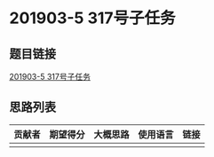 # 201903-5 317号子任务

## 题目链接

[201903-5 317号子任务](http://118.190.20.162/view.page?gpid=T85)

## 思路列表

| 贡献者 | 期望得分 | 大概思路 | 使用语言 | 链接 |
| :-: | :-: | :-: | :-: | :-: | 
|  |  |  |  |  |
